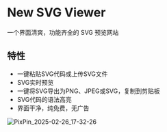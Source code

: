 # New SVG Viewer
一个界面清爽，功能齐全的 SVG 预览网站

## 特性

- 一键粘贴SVG代码或上传SVG文件
- SVG实时预览
- 一键将SVG导出为PNG、JPEG或SVG，复制到剪贴板
- SVG代码的语法高亮
- 界面干净，纯免费，无广告

![PixPin_2025-02-26_17-32-26](https://github.com/user-attachments/assets/b68058b6-49ab-46cd-b3f1-df979d9aeb96)
